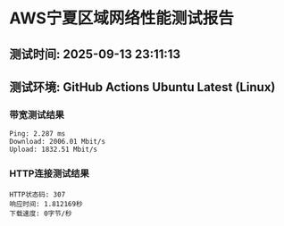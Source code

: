 # AWS宁夏区域网络性能测试报告
## 测试时间: 2025-09-13 23:11:13
## 测试环境: GitHub Actions Ubuntu Latest (Linux)

### 带宽测试结果
```
Ping: 2.287 ms
Download: 2006.01 Mbit/s
Upload: 1832.51 Mbit/s
```

### HTTP连接测试结果
```
HTTP状态码: 307
响应时间: 1.812169秒
下载速度: 0字节/秒
```

